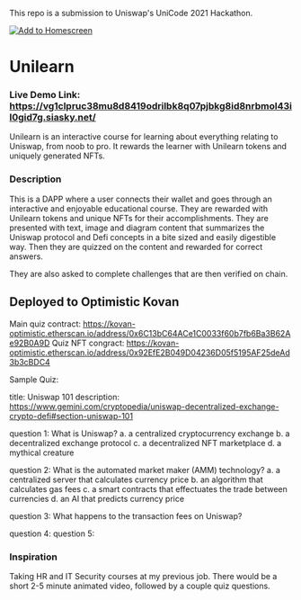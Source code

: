 This repo is a submission to Uniswap's UniCode 2021 Hackathon.

[![Add to Homescreen](https://img.shields.io/badge/Skynet-Add%20To%20Homescreen-00c65e?logo=skynet&labelColor=0d0d0d)](https://homescreen.hns.siasky.net/#/skylink/_ALRPX23UhpmjOD_slkEinJpUjJguPA8V_yx-S3W6aYM1g)

# Unilearn

### Live Demo Link: https://vg1clpruc38mu8d8419odrilbk8q07pjbkg8id8nrbmol43il0gid7g.siasky.net/

Unilearn is an interactive course for learning about everything relating to Uniswap, from noob to pro. It rewards the learner with Unilearn tokens and uniquely generated NFTs.

### Description
This is a DAPP where a user connects their wallet and goes through an interactive and enjoyable educational course. They are rewarded with Unilearn tokens and unique NFTs for their accomplishments. They are presented with text, image and diagram content that summarizes the Uniswap protocol and Defi concepts in a bite sized and easily digestible way. Then they are quizzed on the content and rewarded for correct answers.

They are also asked to complete challenges that are then verified on chain. 

## Deployed to Optimistic Kovan
Main quiz contract:
https://kovan-optimistic.etherscan.io/address/0x6C13bC64ACe1C0033f60b7fb6Ba3B62Ae92B0A9D
Quiz NFT congract:
https://kovan-optimistic.etherscan.io/address/0x92EfE2B049D04236D05f5195AF25deAd3b3cBDC4


Sample Quiz:

title:
Uniswap 101
description:
https://www.gemini.com/cryptopedia/uniswap-decentralized-exchange-crypto-defi#section-uniswap-101

question 1:
What is Uniswap?
a. a centralized cryptocurrency exchange
b. a decentralized exchange protocol
c. a decentralized NFT marketplace
d. a mythical creature

question 2:
What is the automated market maker (AMM) technology?
a. a centralized server that calculates currency price
b. an algorithm that calculates gas fees
c. a smart contracts that effectuates the trade between currencies
d. an AI that predicts currency price 

question 3:
What happens to the transaction fees on Uniswap?


question 4:
question 5:

### Inspiration
Taking HR and IT Security courses at my previous job. There would be a short 2-5 minute animated video, followed by a couple quiz questions. 
